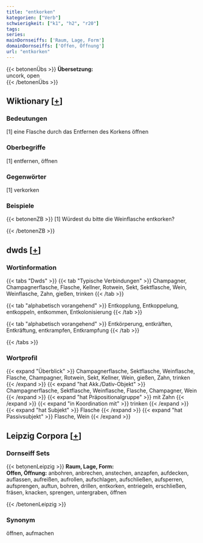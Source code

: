 ```yaml
---
title: "entkorken"
kategorien: ["Verb"]
schwierigkeit: ["k1", "h2", "r20"]
tags:
series:
mainDornseiffs: ['Raum, Lage, Form']
domainDornseiffs: ['Offen, Öffnung']
url: "entkorken"
---
```


{{< betonenÜbs >}}
**Übersetzung:**  
uncork, open  
{{< /betonenÜbs >}}

## Wiktionary [[+](https://de.wiktionary.org/wiki/entkorken)]

### Bedeutungen
[1] eine Flasche durch das Entfernen des Korkens öffnen  

### Oberbegriffe
[1] entfernen, öffnen  

### Gegenwörter
[1] verkorken  

### Beispiele
{{< betonenZB >}}
[1] Würdest du bitte die Weinflasche entkorken?  

{{< /betonenZB >}}


## dwds [[+](https://www.dwds.de/wb/entkorken)]

### Wortinformation
{{< tabs "Dwds" >}}
{{< tab "Typische Verbindungen" >}}
Champagner, Champagnerflasche, Flasche, Kellner, Rotwein, Sekt, Sektflasche, Wein, Weinflasche, Zahn, gießen, trinken
{{< /tab >}}

{{< tab "alphabetisch vorangehend" >}}
Entkopplung, Entkoppelung, entkoppeln, entkommen, Entkolonisierung
{{< /tab >}}

{{< tab "alphabetisch vorangehend" >}}
Entkörperung, entkräften, Entkräftung, entkrampfen, Entkrampfung
{{< /tab >}}

{{< /tabs >}}

### Wortprofil
{{< expand "Überblick" >}} Champagnerflasche, Sektflasche, Weinflasche, Flasche, Champagner, Rotwein, Sekt, Kellner, Wein, gießen, Zahn, trinken {{< /expand >}}
{{< expand "hat Akk./Dativ-Objekt" >}} Champagnerflasche, Sektflasche, Weinflasche, Flasche, Champagner, Wein {{< /expand >}}
{{< expand "hat Präpositionalgruppe" >}} mit Zahn {{< /expand >}}
{{< expand "in Koordination mit" >}} trinken {{< /expand >}}
{{< expand "hat Subjekt" >}} Flasche {{< /expand >}}
{{< expand "hat Passivsubjekt" >}} Flasche, Wein {{< /expand >}}

## Leipzig Corpora [[+](https://corpora.uni-leipzig.de/en/res?word=entkorken&corpusId=deu_newscrawl-public_2018)]

### Dornseiff Sets
{{< betonenLeipzig >}}
**Raum, Lage, Form:**  
**Offen, Öffnung:** anbohren, anbrechen, anstechen, anzapfen, aufdecken, auflassen, aufreißen, aufrollen, aufschlagen, aufschließen, aufsperren, aufsprengen, auftun, bohren, drillen, entkorken, entriegeln, erschließen, fräsen, knacken, sprengen, untergraben, öffnen  

{{< /betonenLeipzig >}}

### Synonym
öffnen, aufmachen

